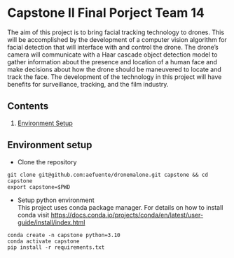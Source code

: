 # Capstone II Final Porject Team 14
The aim of this project is to bring facial tracking technology to drones. 
This will be accomplished by the development of a computer vision algorithm 
for facial detection that will interface with and control the drone. The 
drone’s camera will communicate with a Haar cascade object detection model to 
gather information about the presence and location of a human face and make 
decisions about how the drone should be maneuvered to locate and track the 
face. The development of the technology in this project will have benefits for 
surveillance, tracking, and the film industry.

## Contents
1. [Environment Setup](#environment-setup)

## Environment setup

- Clone the repository
```
git clone git@github.com:aefuente/dronemalone.git capstone && cd capstone
export capstone=$PWD
```
- Setup python environment  
This project uses conda package manager. For details on how to install conda
visit https://docs.conda.io/projects/conda/en/latest/user-guide/install/index.html 

```
conda create -n capstone python=3.10
conda activate capstone
pip install -r requirements.txt
```
 
